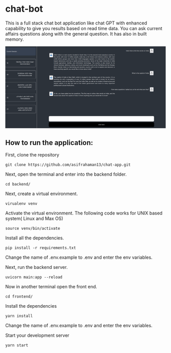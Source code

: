 # chat-bot

This is a full stack chat bot application like chat GPT with enhanced capability to give you results based on read time data. You can ask current affairs questions along with the general question. It has also in built memory.


![alt text](<Screenshot from 2024-02-15 22-30-50.png>)

## How to run the application:

First, clone the repository

```
git clone https://github.com/asifrahaman13/chat-app.git
```
Next, open the terminal and enter into the backend folder. 

```
cd backend/
```
Next, create a virtual environment. 

```
virualenv venv
```

Activate the  virtual environment. The following code works for UNIX based system( Linux and Max OS)

```
source venv/bin/activate
```

Install all the dependencies.

```
pip install -r requirements.txt
```

Change the name of .env.example to .env and enter the env variables.

Next, run the backend server.

```
uvicorn main:app --reload
```
Now in another terminal open the front end.

```
cd frontend/
```

Install the dependencies

```
yarn install
```
Change the name of .env.example to .env and enter the env variables.

Start your development server

```
yarn start
```

